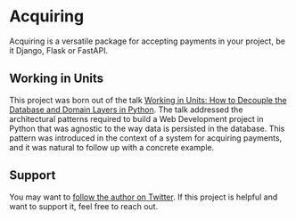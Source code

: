 # Acquiring

Acquiring is a versatile package for accepting payments in your project, be it Django, Flask or FastAPI.

## Working in Units

This project was born out of the talk [Working in Units: How to Decouple the Database and Domain Layers in Python](https://www.youtube.com/watch?v=nLQoxqENbgg). The talk addressed the architectural patterns required to build a Web Development project in Python that was agnostic to the way data is persisted in the database. This pattern was introduced in the context of a system for acquiring payments, and it was natural to follow up with a concrete example.

## Support

You may want to [follow the author on Twitter](https://twitter.com/oh_duran). If this project is helpful and want to support it, feel free to reach out.
